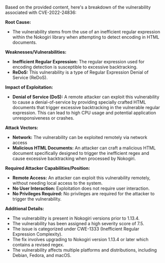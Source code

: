 Based on the provided content, here's a breakdown of the vulnerability associated with CVE-2022-24836:

**Root Cause:**

- The vulnerability stems from the use of an inefficient regular expression within the Nokogiri library when attempting to detect encoding in HTML documents.

**Weaknesses/Vulnerabilities:**

- **Inefficient Regular Expression:** The regular expression used for encoding detection is susceptible to excessive backtracking.
- **ReDoS:** This vulnerability is a type of Regular Expression Denial of Service (ReDoS).

**Impact of Exploitation:**

- **Denial of Service (DoS):** A remote attacker can exploit this vulnerability to cause a denial-of-service by providing specially crafted HTML documents that trigger excessive backtracking in the vulnerable regular expression. This can lead to high CPU usage and potential application unresponsiveness or crashes.

**Attack Vectors:**

- **Network:** The vulnerability can be exploited remotely via network access
- **Malicious HTML Documents:** An attacker can craft a malicious HTML document specifically designed to trigger the inefficient regex and cause excessive backtracking when processed by Nokogiri.

**Required Attacker Capabilities/Position:**

- **Remote Access:** An attacker can exploit this vulnerability remotely, without needing local access to the system.
- **No User Interaction:** Exploitation does not require user interaction.
- **No Privileges Required:** No privileges are required for the attacker to trigger the vulnerability.

**Additional Details:**

- The vulnerability is present in Nokogiri versions prior to 1.13.4.
- The vulnerability has been assigned a high severity score of 7.5.
- The issue is categorized under CWE-1333 (Inefficient Regular Expression Complexity).
- The fix involves upgrading to Nokogiri version 1.13.4 or later which contains a revised regex.
- The vulnerability affects multiple platforms and distributions, including Debian, Fedora, and macOS.